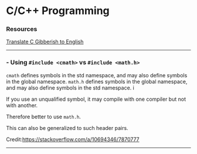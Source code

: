 # C/C++ Programming



### Resources

[Translate C Gibberish to English](https://cdecl.org/)

___

### - Using `#include <cmath>` vs `#include <math.h>`

`cmath` defines symbols in the std namespace, and may also define symbols in the global namespace.
`math.h` defines symbols in the global namespace, and may also define symbols in the std namespace. i


If you use an unqualified symbol, it may compile with one compiler but not with another. 


Therefore better to use `math.h`.

This can also be generalized to such header pairs.

Credit:https://stackoverflow.com/a/10694346/7870777

___
